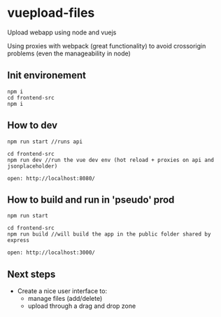 # vuepload-files
Upload webapp using node and vuejs

Using proxies with webpack (great functionality) to avoid crossorigin problems (even the manageability in node)

## Init environement
```
npm i
cd frontend-src
npm i
```

## How to dev
```
npm run start //runs api

cd frontend-src
npm run dev //run the vue dev env (hot reload + proxies on api and jsonplaceholder)

open: http://localhost:8080/
```

## How to build and run in 'pseudo' prod
```
npm run start

cd frontend-src
npm run build //will build the app in the public folder shared by express

open: http://localhost:3000/
```

## Next steps

- Create a nice user interface to:
  - manage files (add/delete)
  - upload through a drag and drop zone
